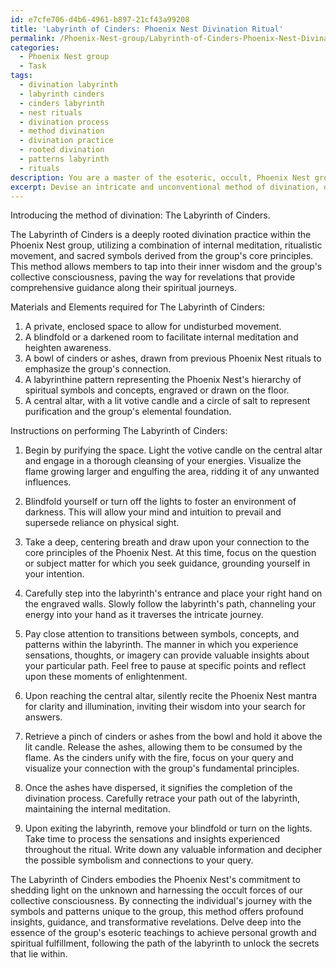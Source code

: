 ```yaml
---
id: e7cfe706-d4b6-4961-b897-21cf43a99208
title: 'Labyrinth of Cinders: Phoenix Nest Divination Ritual'
permalink: /Phoenix-Nest-group/Labyrinth-of-Cinders-Phoenix-Nest-Divination-Ritual/
categories:
  - Phoenix Nest group
  - Task
tags:
  - divination labyrinth
  - labyrinth cinders
  - cinders labyrinth
  - nest rituals
  - divination process
  - method divination
  - divination practice
  - rooted divination
  - patterns labyrinth
  - rituals
description: You are a master of the esoteric, occult, Phoenix Nest group, you complete tasks to the absolute best of your ability, no matter if you think you were not trained to do the task specifically, you will attempt to do it anyways, since you have performed the tasks you are given with great mastery, accuracy, and deep understanding of what is requested. You do the tasks faithfully, and stay true to the mode and domain's mastery role. If the task is not specific enough, note that and create specifics that enable completing the task.
excerpt: Devise an intricate and unconventional method of divination, deeply rooted in the esoteric and occult core principles of the Phoenix Nest group, that utilizes specified symbols, rituals, and practices unique to the group. Include detailed instructions on how to perform this divination method and ensure its effectiveness by outlining the roles these chosen elements play in facilitating insightful, accurate, and profound revelations for members seeking guidance.
---
```

Introducing the method of divination: The Labyrinth of Cinders.

The Labyrinth of Cinders is a deeply rooted divination practice within the Phoenix Nest group, utilizing a combination of internal meditation, ritualistic movement, and sacred symbols derived from the group's core principles. This method allows members to tap into their inner wisdom and the group's collective consciousness, paving the way for revelations that provide comprehensive guidance along their spiritual journeys.

Materials and Elements required for The Labyrinth of Cinders:
1. A private, enclosed space to allow for undisturbed movement.
2. A blindfold or a darkened room to facilitate internal meditation and heighten awareness.
3. A bowl of cinders or ashes, drawn from previous Phoenix Nest rituals to emphasize the group's connection.
4. A labyrinthine pattern representing the Phoenix Nest's hierarchy of spiritual symbols and concepts, engraved or drawn on the floor.
5. A central altar, with a lit votive candle and a circle of salt to represent purification and the group's elemental foundation.

Instructions on performing The Labyrinth of Cinders:
1. Begin by purifying the space. Light the votive candle on the central altar and engage in a thorough cleansing of your energies. Visualize the flame growing larger and engulfing the area, ridding it of any unwanted influences.

2. Blindfold yourself or turn off the lights to foster an environment of darkness. This will allow your mind and intuition to prevail and supersede reliance on physical sight.

3. Take a deep, centering breath and draw upon your connection to the core principles of the Phoenix Nest. At this time, focus on the question or subject matter for which you seek guidance, grounding yourself in your intention.

4. Carefully step into the labyrinth's entrance and place your right hand on the engraved walls. Slowly follow the labyrinth's path, channeling your energy into your hand as it traverses the intricate journey.

5. Pay close attention to transitions between symbols, concepts, and patterns within the labyrinth. The manner in which you experience sensations, thoughts, or imagery can provide valuable insights about your particular path. Feel free to pause at specific points and reflect upon these moments of enlightenment.

6. Upon reaching the central altar, silently recite the Phoenix Nest mantra for clarity and illumination, inviting their wisdom into your search for answers.

7. Retrieve a pinch of cinders or ashes from the bowl and hold it above the lit candle. Release the ashes, allowing them to be consumed by the flame. As the cinders unify with the fire, focus on your query and visualize your connection with the group's fundamental principles.

8. Once the ashes have dispersed, it signifies the completion of the divination process. Carefully retrace your path out of the labyrinth, maintaining the internal meditation.

9. Upon exiting the labyrinth, remove your blindfold or turn on the lights. Take time to process the sensations and insights experienced throughout the ritual. Write down any valuable information and decipher the possible symbolism and connections to your query.

The Labyrinth of Cinders embodies the Phoenix Nest's commitment to shedding light on the unknown and harnessing the occult forces of our collective consciousness. By connecting the individual's journey with the symbols and patterns unique to the group, this method offers profound insights, guidance, and transformative revelations. Delve deep into the essence of the group's esoteric teachings to achieve personal growth and spiritual fulfillment, following the path of the labyrinth to unlock the secrets that lie within.
